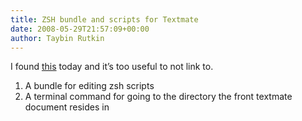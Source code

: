 ```yaml
---
title: ZSH bundle and scripts for Textmate
date: 2008-05-29T21:57:09+00:00
author: Taybin Rutkin
---
```


I found [this](http://xanana.ucsc.edu/xtal/textmate_iterm.html) today and it&#8217;s too useful to not link to.

1. A bundle for editing zsh scripts
2. A terminal command for going to the directory the front textmate document resides in
